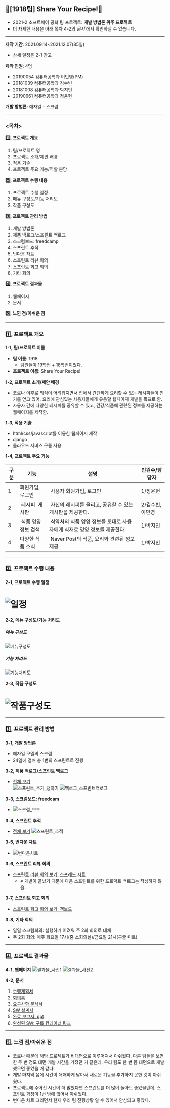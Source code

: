 ## **💛\[1918팀\] Share Your Recipe!💛**

-   2021-2 소프트웨어 공학 팀 프로젝트: **개발 방법론 위주 프로젝트**
-   더 자세한 내용은 아래 목차 4-2의 _문서_ 에서 확인하실 수 있습니다.

---

**제작 기간**: 2021.09.14~2021.12.07(85일)

-   상세 일정은 2-1 참고

**제작 인원**: 4명

-   20190054 컴퓨터공학과 이민영(PM)
-   20181039 컴퓨터공학과 김수빈
-   20181008 컴퓨터공학과 박지인
-   20190961 컴퓨터공학과 정윤현

**개발 방법론**: 애자일 - 스크럼

---

### **<목차>**

**1️⃣, 프로젝트 개요**

1.  팀/프로젝트 명
2.  프로젝트 소개/제안 배경
3.  적용 기술
4.  프로젝트 주요 기능/역할 분담

**2️⃣, 프로젝트 수행 내용**

1.  프로젝트 수행 일정
2.  메뉴 구성도/기능 처리도
3.  작품 구성도

**3️⃣, 프로젝트 관리 방법**

1.  개발 방법론
2.  제품 백로그/스프린트 백로그
3.  스크럼보드: freedcamp
4.  스프린트 추적
5.  번다운 차트
6.  스프린트 리뷰 회의
7.  스프린트 회고 회의
8.  기타 회의

**4️⃣, 프로젝트 결과물**

1.  웹페이지
2.  문서

**5️⃣, 느낀 점/아쉬운 점**

---

### **1️⃣, 프로젝트 개요**

**1-1, 팀/프로젝트 이름**

-   **팀 이름**: 1918
    -   팀원들이 19학번 + 18학번이었다.
-   **프로젝트 이름**: Share Your Recipe!


**1-2, 프로젝트 소개/제안 배경**

-   코로나 이후로 외식이 어려워지면서 집에서 간단하게 요리할 수 있는 레시피들이 인기를 얻고 있어, 요리에 관심있는 사용자들에게 유용할 웹페이지 개발을 목표로 함.
-   사용자 간에 다양한 레시피를 공유할 수 있고, 건강/식품에 관련된 정보를 제공하는 웹페이지를 제작함.


**1-3, 적용 기술**

-   html/css/javascript를 이용한 웹페이지 제작
-   django
-   클라우드 서비스 구름 사용


**1-4, 프로젝트 주요 기능**

| 구분 | 기능 | 설명 | 인원수/담당자 |
| --- | --- | --- | --- |
| 1 | 회원가입, 로그인  |  사용자 회원가입, 로그인 | 1/정윤현 |
| 2 |  레시피  게시판 |  자신의 레시피를 올리고, 공유할 수 있는 게시판을 제공한다. | 2/김수빈, 이민영 |
| 3 |  식품 영양 정보 검색 |  식약처의 식품 영양 정보를 토대로 사용자에게 식재료 영양 정보를 제공한다. | 1/박지인       |
| 4 | 다양한 식품 소식 |  Naver Post의 식품, 요리와 관련된 정보 제공 | 1/박지인       |

---

### **2️⃣, 프로젝트 수행 내용**

**2-1, 프로젝트 수행 일정**
# ![일정](https://user-images.githubusercontent.com/61674991/146735498-61e7dbb7-585c-4dff-af9f-bc141d526e3f.png)

**2-2, 메뉴 구성도/기능 처리도**
##### 메뉴 구성도
![메뉴구성도](https://user-images.githubusercontent.com/61674991/146735504-3e4df990-f6b6-4971-8f3d-4de3d9cb07b6.JPG)

##### 기능 처리도
![기능처리도](https://user-images.githubusercontent.com/61674991/146735500-3e701465-ea21-4c1a-b72d-e2bcfb062a7f.JPG)

**2-3, 작품 구성도**
# ![작품구성도](https://user-images.githubusercontent.com/61674991/146735509-06308fc2-386e-42ec-9ca3-5e22b7519d7c.JPG)

---

### **3️⃣, 프로젝트 관리 방법**

**3-1, 개발 방법론**

-   애자일 모델의 스크럼
-   24일에 걸쳐 총 1번의 스프린트로 진행 

**3-2, 제품 백로그/스프린트 백로그**
- [전체 보기](https://docs.google.com/spreadsheets/d/14ES1psx6KkkMwHEBY1Dvnb17dqddb_smVlrbOsLRGjg/edit?usp=sharing)  
![스프린트_주기_정하기](https://user-images.githubusercontent.com/61674991/146736233-50eb62ad-9ec1-4194-9029-e2fe10104c2a.JPG)
![백로그_스프린트백로그](https://user-images.githubusercontent.com/61674991/146736242-f93f6f3f-c3f8-4f5d-874f-92a84614744e.JPG)


**3-3, 스크럼보드: freedcam**
- ![스크럼_보드](https://user-images.githubusercontent.com/61674991/146736658-b9c48b35-f887-4135-bf7e-13c6b2d6f9ed.png)


**3-4, 스프린트 추적**
- [전체 보기](https://docs.google.com/spreadsheets/d/1HH5JimniXAJBkuMiNddJ1uYC7PEFowd13S3PJkiKeLQ/edit?usp=sharing)
![스프린트_추적](https://user-images.githubusercontent.com/61674991/146736787-150c49c0-300b-4339-b8c7-bc5fa864774f.JPG)


**3-5, 번다운 차트**
- ![번다운차트](https://user-images.githubusercontent.com/61674991/146736921-7fb3a5fc-4658-463f-aec5-6e4256488dea.JPG)


**3-6, 스프린트 리뷰 회의**
- [스프린트 리뷰 회의 보기: 스프레드 시트](https://docs.google.com/spreadsheets/d/1NnA6-j_QBgJbPciR7R26sk20E8wAqijMQrnW8e5lUFM/edit?usp=sharing)
    -   ※ 개발이 끝났기 때문에 다음 스프린트를 위한 프로덕트 백로그는 작성하지 않음.

**3-7, 스프린트 회고 회의**
- [스프린트 회고 회의 보기: 잼보드](https://jamboard.google.com/d/1RLVjMjAgUIQ5BN8QwhFniixicGM5GryR56KQjlVfvOw/edit?usp=sharing)

**3-8, 기타 회의**

-   일일 스크럼회의: 실행하기 어려워 주 2회 회의로 대체
-   주 2회 회의: 매주 화요일 17시(줌 소회의실)/금요일 21시(구글 미트)

---

### **4️⃣, 프로젝트 결과물**

**4-1, 웹페이지**
![결과물_사진1](https://user-images.githubusercontent.com/61674991/146884243-73614ab3-90fb-4603-b1a4-68a4534baa48.png)
![결과물_사진2](https://user-images.githubusercontent.com/61674991/146884250-b7f3c68d-5648-4176-aa25-309fe5488bd4.png)


**4-2, 문서**

1.  [수행계획서](https://docs.google.com/document/d/1AkL9s3A_UnxywnPjAKztkgjIgS64OijKaWDJ1Hi7Ffg/edit?usp=sharing)
2.  [회의록](https://docs.google.com/spreadsheets/d/1efsfv7KjGN_QKApZw-XoXTU3IxGY87p0i-u8KbN0CNs/edit?usp=sharing)
3.  [요구사항 분석서](https://docs.google.com/document/d/1I1g1d20tljeA-jKuOKwjwD1y9Z0XOjxs3nXp4SZVn1Q/edit?usp=sharing)
4.  [SW 설계서](https://docs.google.com/document/d/1PW3zdLUbfdJqbOmY5vjDiCHoh2SDNBWCFft_WrgDOz4/edit?usp=sharing)
5.  [완료 보고서: ppt](https://docs.google.com/presentation/d/1fuGfd2FiFVYRRE6KpK4OjSg4vDu2f4wb/edit?usp=sharing&ouid=115616156054822868753&rtpof=true&sd=true)
6.  [완성된 SW: 구름 컨테이너 링크](https://goor.me/JN5AQ)

---

### **5️⃣, 느낌 점/아쉬운 점**

-   코로나 때문에 해당 프로젝트가 비대면으로 이루어져서 아쉬웠다. 다른 팀들을 보면 한 두 번 정도 대면 개발 시간을 가졌던 거 같은데, 우리 팀도 한 번 쯤 대면으로 개발했으면 좋았을 거 같다!
-   개발 마지막 쯤에 시간이 애매하게 남아서 새로운 기능을 추가하지 못한 것이 아쉬웠다.
-   프로젝트에 주어진 시간이 더 많았다면 스프린트를 더 많이 돌아도 좋았을텐데, 스프린트 과정이 1번 밖에 없어서 아쉬웠다.
-   번다운 차트 그리면서 현재 우리 팀 진행상황 알 수 있어서 안심되고 좋았다.

